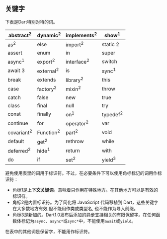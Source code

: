 ## 关键字
下表是Dart特别对待的词。

abstract<sup>2</sup>| dynamic<sup>2</sup>| implements<sup>2</sup>| show<sup>1</sup>
---|---|---|---
as<sup>2</sup>| else | import<sup>2</sup>| static 2
assert | enum | in | super
async<sup>1</sup> | export<sup>2</sup>| interface<sup>2</sup>| switch
await 3 | external<sup>2</sup>| is | sync<sup>1</sup>
break | extends | library<sup>2</sup>| this
case | factory<sup>2</sup>| mixin<sup>2</sup>| throw
catch | false | new | true
class | final | null | try
const | finally | on<sup>1</sup> | typedef<sup>2</sup>
continue | for | operator<sup>2</sup>| var
covariant<sup>2</sup>| Function<sup>2</sup>| part<sup>2</sup>| void
default | get<sup>2</sup>| rethrow | while
deferred<sup>2</sup>| hide<sup>1</sup> | return | with
do | if | set<sup>2</sup>| yield<sup>3</sup>

避免使用表里的词用于标识符。不过，在必要条件下可以使用角标标记的词用作标识符：
- 角标1是上**下文关键词**。意味着只作用在特殊地方。在其他地方可以是有效的标识符。
- 角标2是内置标识符。为了简化将 JavaScript 代码移植到 Dart，这些关键字在大多数地方有效,但不能用作类或类型名, 也不能作为导入前缀。
- 角标3是新加的。Dart1.0发布后添加的[异步支持](https://www.dartlang.org/guides/language/language-tour#asynchrony-support)相关的有限保留字。在任何函数体标记为`async`、`async*`或`sync*`中，不能使用`await`或`yield`。

在表中的其他词是保留字，不能用作标识符。
